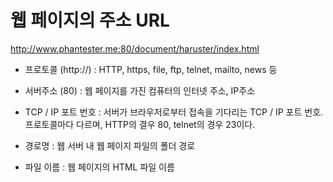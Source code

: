 # 웹 페이지의 주소 URL

http://www.phantester.me:80/document/haruster/index.html

- 프로토콜 (http://) : HTTP, https, file, ftp, telnet, mailto, news 등

- 서버주소 (80) : 웹 페이지를 가진 컴퓨터의 인터넷 주소, IP주소

- TCP / IP 포트 번호 : 서버가 브라우저로부터 접속을 기다리는 TCP / IP 포트 번호. 프로토콜마다 다르며, HTTP의 결우 80, telnet의 경우 23이다.

- 경로명 : 웹 서버 내 웹 페이지 파일의 폴더 경로

- 파일 이름 : 웹 페이지의 HTML 파일 이름